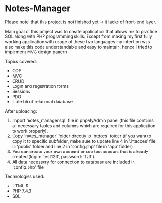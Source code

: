# Notes-Manager

Please note, that this project is not finished yet -> it lacks of front-end layer.

Main goal of this project was to create application that allows me to practice SQL along with PHP programming skills.  Except from making my first fully working application with usage of these two languages my intention was also make this code understandable and easy to maintain, hence I tried to implement MVC design pattern

Topics covered:
-	OOP
-	MVC
-	CRUD
-	Login and registration forms
-	Sessions
-	PDO
-	Little bit of relational database

After uploading:
1. Import 'notes_manager.sql' file in phpMyAdmin panel (this file contains all necessary tables and columns which are required for this application to work properly).
2. Copy 'notes_manager' folder directly to 'htdocs' folder (if you want to copy it to specific subfolder, make sure to update line 4 in '.htacces' file in 'public' folder and line 2 in 'config.php' file in 'app' folder).
3. You can create your own account or use test account that is already created (login: 'test123', password: '123').
4. All data necessery for connection to database are included in 'config.php' file.

Technologies used:
* HTML 5
* PHP 7.4.3
* SQL
